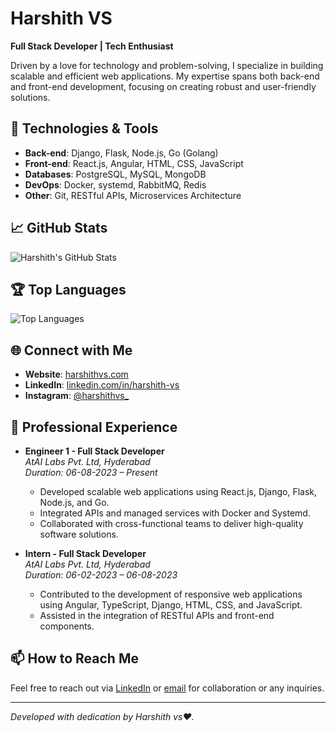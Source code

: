 # Harshith VS

**Full Stack Developer | Tech Enthusiast**

Driven by a love for technology and problem-solving, I specialize in building scalable and efficient web applications. My expertise spans both back-end and front-end development, focusing on creating robust and user-friendly solutions.

## 🔧 Technologies & Tools

- **Back-end**: Django, Flask, Node.js, Go (Golang)
- **Front-end**: React.js, Angular, HTML, CSS, JavaScript
- **Databases**: PostgreSQL, MySQL, MongoDB
- **DevOps**: Docker, systemd, RabbitMQ, Redis
- **Other**: Git, RESTful APIs, Microservices Architecture

## 📈 GitHub Stats

![Harshith's GitHub Stats](https://github-readme-stats.vercel.app/api?username=MONSTER-HARSH&show_icons=true&theme=radical)

## 🏆 Top Languages

![Top Languages](https://github-readme-stats.vercel.app/api/top-langs/?username=MONSTER-HARSH&layout=compact&theme=radical)

## 🌐 Connect with Me

- **Website**: [harshithvs.com](https://www.harshithvs.com)
- **LinkedIn**: [linkedin.com/in/harshith-vs](https://www.linkedin.com/in/harshith-vs)
- **Instagram**: [@harshithvs_](https://www.instagram.com/harshithvs_)


## 💼 Professional Experience

- **Engineer 1 - Full Stack Developer**  
  *AtAI Labs Pvt. Ltd, Hyderabad*  
  *Duration: 06-08-2023 – Present*  
  - Developed scalable web applications using React.js, Django, Flask, Node.js, and Go.
  - Integrated APIs and managed services with Docker and Systemd.
  - Collaborated with cross-functional teams to deliver high-quality software solutions.

- **Intern - Full Stack Developer**  
  *AtAI Labs Pvt. Ltd, Hyderabad*  
  *Duration: 06-02-2023 – 06-08-2023*  
  - Contributed to the development of responsive web applications using Angular, TypeScript, Django, HTML, CSS, and JavaScript.
  - Assisted in the integration of RESTful APIs and front-end components.
 

## 📫 How to Reach Me

Feel free to reach out via [LinkedIn](https://www.linkedin.com/in/harshith-vs) or [email](mailto:harshithvs368@gmail.com) for collaboration or any inquiries.

----

*Developed with dedication by Harshith vs❤️.*
